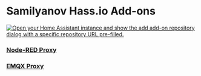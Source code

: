 # Samilyanov Hass.io Add-ons

[![Open your Home Assistant instance and show the add add-on repository dialog with a specific repository URL pre-filled.](https://my.home-assistant.io/badges/supervisor_add_addon_repository.svg)](https://my.home-assistant.io/redirect/supervisor_add_addon_repository/?repository_url=https%3A%2F%2Fgithub.com%2FDieMetRik%2Fhassio-addons)


### [Node-RED Proxy](./proxy_node-red)

### [EMQX Proxy](./proxy_emqx)

